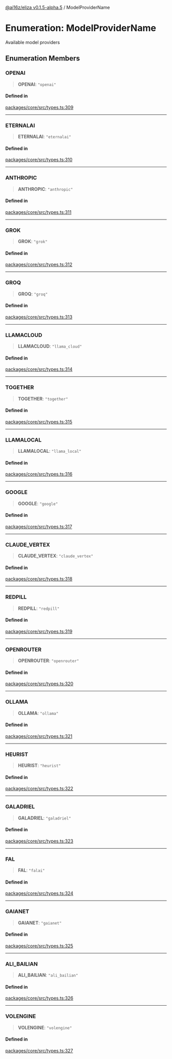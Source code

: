 [@ai16z/eliza v0.1.5-alpha.5](../index.md) / ModelProviderName

# Enumeration: ModelProviderName

Available model providers

## Enumeration Members

### OPENAI

> **OPENAI**: `"openai"`

#### Defined in

[packages/core/src/types.ts:309](https://github.com/roschler/eliza/blob/main/packages/core/src/types.ts#L309)

***

### ETERNALAI

> **ETERNALAI**: `"eternalai"`

#### Defined in

[packages/core/src/types.ts:310](https://github.com/roschler/eliza/blob/main/packages/core/src/types.ts#L310)

***

### ANTHROPIC

> **ANTHROPIC**: `"anthropic"`

#### Defined in

[packages/core/src/types.ts:311](https://github.com/roschler/eliza/blob/main/packages/core/src/types.ts#L311)

***

### GROK

> **GROK**: `"grok"`

#### Defined in

[packages/core/src/types.ts:312](https://github.com/roschler/eliza/blob/main/packages/core/src/types.ts#L312)

***

### GROQ

> **GROQ**: `"groq"`

#### Defined in

[packages/core/src/types.ts:313](https://github.com/roschler/eliza/blob/main/packages/core/src/types.ts#L313)

***

### LLAMACLOUD

> **LLAMACLOUD**: `"llama_cloud"`

#### Defined in

[packages/core/src/types.ts:314](https://github.com/roschler/eliza/blob/main/packages/core/src/types.ts#L314)

***

### TOGETHER

> **TOGETHER**: `"together"`

#### Defined in

[packages/core/src/types.ts:315](https://github.com/roschler/eliza/blob/main/packages/core/src/types.ts#L315)

***

### LLAMALOCAL

> **LLAMALOCAL**: `"llama_local"`

#### Defined in

[packages/core/src/types.ts:316](https://github.com/roschler/eliza/blob/main/packages/core/src/types.ts#L316)

***

### GOOGLE

> **GOOGLE**: `"google"`

#### Defined in

[packages/core/src/types.ts:317](https://github.com/roschler/eliza/blob/main/packages/core/src/types.ts#L317)

***

### CLAUDE\_VERTEX

> **CLAUDE\_VERTEX**: `"claude_vertex"`

#### Defined in

[packages/core/src/types.ts:318](https://github.com/roschler/eliza/blob/main/packages/core/src/types.ts#L318)

***

### REDPILL

> **REDPILL**: `"redpill"`

#### Defined in

[packages/core/src/types.ts:319](https://github.com/roschler/eliza/blob/main/packages/core/src/types.ts#L319)

***

### OPENROUTER

> **OPENROUTER**: `"openrouter"`

#### Defined in

[packages/core/src/types.ts:320](https://github.com/roschler/eliza/blob/main/packages/core/src/types.ts#L320)

***

### OLLAMA

> **OLLAMA**: `"ollama"`

#### Defined in

[packages/core/src/types.ts:321](https://github.com/roschler/eliza/blob/main/packages/core/src/types.ts#L321)

***

### HEURIST

> **HEURIST**: `"heurist"`

#### Defined in

[packages/core/src/types.ts:322](https://github.com/roschler/eliza/blob/main/packages/core/src/types.ts#L322)

***

### GALADRIEL

> **GALADRIEL**: `"galadriel"`

#### Defined in

[packages/core/src/types.ts:323](https://github.com/roschler/eliza/blob/main/packages/core/src/types.ts#L323)

***

### FAL

> **FAL**: `"falai"`

#### Defined in

[packages/core/src/types.ts:324](https://github.com/roschler/eliza/blob/main/packages/core/src/types.ts#L324)

***

### GAIANET

> **GAIANET**: `"gaianet"`

#### Defined in

[packages/core/src/types.ts:325](https://github.com/roschler/eliza/blob/main/packages/core/src/types.ts#L325)

***

### ALI\_BAILIAN

> **ALI\_BAILIAN**: `"ali_bailian"`

#### Defined in

[packages/core/src/types.ts:326](https://github.com/roschler/eliza/blob/main/packages/core/src/types.ts#L326)

***

### VOLENGINE

> **VOLENGINE**: `"volengine"`

#### Defined in

[packages/core/src/types.ts:327](https://github.com/roschler/eliza/blob/main/packages/core/src/types.ts#L327)

